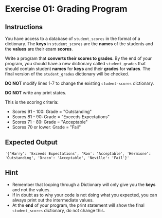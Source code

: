 # Exercise 01: Grading Program

## Instructions

You have access to a database of `student_scores` in the format of a dictionary. The **keys** in `student_scores` are the **names** of the students and the **values** are their exam **scores**.

Write a program that **converts their scores to grades**. By the end of your program, you should have a new dictionary called `student_grades` that should contain student **names** for **keys** and their **grades** for **values**. The final version of the `student_grades` dictionary will be checked.

**DO NOT** modify lines 1-7 to change the existing `student-scores` dictionary.

**DO NOT** write any print states.

This is the scoring criteria:

- Scores 91 - 100: Grade = "Outstanding"
- Scores 81 - 90: Grade = "Exceeds Expectations"
- Scores 71 - 80: Grade = "Acceptable"
- Scores 70 or lower: Grade = "Fail"

## Expected Output

```
'{'Harry': 'Exceeds Expectations', 'Ron': 'Acceptable', 'Hermione': 'Outstanding', 'Draco': 'Acceptable', 'Neville': 'Fail'}'
```

## Hint

- Remember that looping through a Dictionary will only give you the **keys** and not the values.
- If in doubt as to why your code is not doing what you expected, you can always print out the intermediate values.
- At the **end** of your program, the print statement will show the final `student_scores` dictionary, do not change this.
